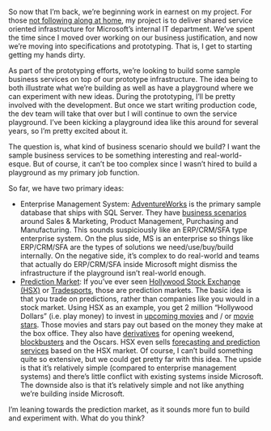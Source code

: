 So now that I’m back, we’re beginning work in earnest on my project. For
those [not following along at
home](http://devhawk.net/2006/06/15/moving-on/), my project is to
deliver shared service oriented infrastructure for Microsoft’s internal
IT department. We’ve spent the time since I moved over working on our
business justification, and now we’re moving into specifications and
prototyping. That is, I get to starting getting my hands dirty.

As part of the prototyping efforts, we’re looking to build some sample
business services on top of our prototype infrastructure. The idea being
to both illustrate what we’re building as well as have a playground
where we can experiment with new ideas. During the prototyping, I’ll be
pretty involved with the development. But once we start writing
production code, the dev team will take that over but I will continue to
own the service playground. I’ve been kicking a playground idea like
this around for several years, so I’m pretty excited about it.

The question is, what kind of business scenario should we build? I want
the sample business services to be something interesting and
real-world-esque. But of course, it can’t be too complex since I wasn’t
hired to build a playground as my primary job function.

So far, we have two primary ideas:

-   Enterprise Management System:
    [AdventureWorks](http://msdn2.microsoft.com/en-us/library/ms124659.aspx)
    is the primary sample database that ships with SQL Server. They have
    [business
    scenarios](http://msdn2.microsoft.com/en-us/library/ms124825.aspx)
    around Sales & Marketing, Product Management, Purchasing and
    Manufacturing. This sounds suspiciously like an ERP/CRM/SFA type
    enterprise system. On the plus side, MS is an enterprise so things
    like ERP/CRM/SFA are the types of solutions we need/use/buy/build
    internally. On the negative side, it’s complex to do real-world and
    teams that actually do ERP/CRM/SFA inside Microsoft might dismiss
    the infrastructure if the playground isn’t real-world enough.
-   [Prediction Market](http://en.wikipedia.org/wiki/Prediction_market):
    If you’ve ever seen [Hollywood Stock Exchange
    (HSX)](http://www.hsx.com/) or
    [Tradesports](http://www.tradesports.com/), those are prediction
    markets. The basic idea is that you trade on predictions, rather
    than companies like you would in a stock market. Using HSX as an
    example, you get 2 million “Hollywood Dollars” (i.e. play money) to
    invest in [upcoming
    movies](http://movies.hsx.com/moviestockindex.htm) and / or [movie
    stars](http://movies.hsx.com/starbondindex.htm). Those movies and
    stars pay out based on the money they make at the box office. They
    also have
    [derivatives](http://movies.hsx.com/movies/servlet/SecuritySearch?advancedSearch=yes&securityType=option&name=&tickerSymbol=&priceRange=&tradingStatus=ALL&ipoDate=&submit=submit)
    for opening weekend,
    [blockbusters](http://movies.hsx.com/special/bb2k6/) and the Oscars.
    HSX even sells [forecasting and prediction
    services](http://www.hsxresearch.com/offerings.htm) based on the HSX
    market. Of course, I can’t build something quite so extensive, but
    we could get pretty far with this idea. The upside is that it’s
    relatively simple (compared to enterprise management systems) and
    there’s little conflict with existing systems inside Microsoft. The
    downside also is that it’s relatively simple and not like anything
    we’re building inside Microsoft.

I’m leaning towards the prediction market, as it sounds more fun to
build and experiment with. What do you think?
